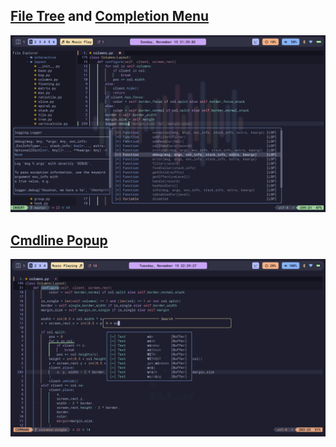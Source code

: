 ## <a href="https://github.com/nvim-tree/nvim-tree.lua">File Tree</a> and <a href="https://github.com/hrsh7th/nvim-cmp">Completion Menu</a>
<img src="screenshots/nvim.png">

## <a href="https://github.com/folke/noice.nvim">Cmdline Popup</a>
<img src="screenshots/nvim2.png">
